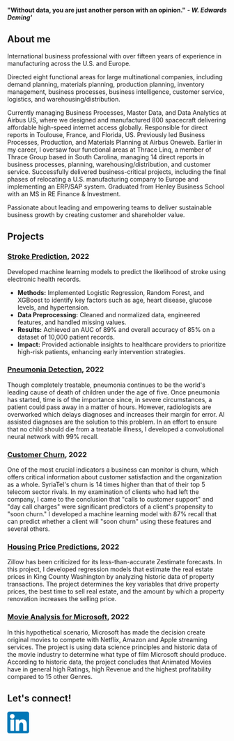**"Without data, you are just another person with an opinion."** ***- W. Edwards Deming'***

## About me
International business professional with over fifteen years of experience in manufacturing across the U.S. and Europe.

Directed eight functional areas for large multinational companies, including demand planning, materials planning, production planning, inventory management, business processes, business intelligence, customer service, logistics, and warehousing/distribution.

Currently managing Business Processes, Master Data, and Data Analytics at Airbus US, where we designed and manufactured 800 spacecraft delivering affordable high-speed internet access globally. Responsible for direct reports in Toulouse, France, and Florida, US. Previously led Business Processes, Production, and Materials Planning at Airbus Oneweb. 
Earlier in my career, I oversaw four functional areas at Thrace Linq, a member of Thrace Group based in South Carolina, managing 14 direct reports in business processes, planning, warehousing/distribution, and customer service. 
Successfully delivered business-critical projects, including the final phases of relocating a U.S. manufacturing company to Europe and implementing an ERP/SAP system. 
Graduated from Henley Business School with an MS in RE Finance & Investment.

Passionate about leading and empowering teams to deliver sustainable business growth by creating customer and shareholder value.

## Projects

### [Stroke Prediction](https://github.com/schoremis/Phase_5_Project-S.Choremis), 2022
Developed machine learning models to predict the likelihood of stroke using electronic health records.
* **Methods:** Implemented Logistic Regression, Random Forest, and XGBoost to identify key factors such as age, heart disease, glucose levels, and hypertension.
* **Data Preprocessing:** Cleaned and normalized data, engineered features, and handled missing values.
* **Results:** Achieved an AUC of 89% and overall accuracy of 85% on a dataset of 10,000 patient records.
* **Impact:** Provided actionable insights to healthcare providers to prioritize high-risk patients, enhancing early intervention strategies.

### [Pneumonia Detection](https://github.com/schoremis/Phase_4_Project-S.Choremis), 2022
Though completely treatable, pneumonia continues to be the world's leading cause of death of children under the age of five.
Once pneumonia has started, time is of the importance since, in severe circumstances, a patient could pass away in a matter of hours.
However, radiologists are overworked which delays diagnoses and increases their margin for error. AI assisted diagnoses are the solution to this problem.
In an effort to ensure that no child should die from a treatable illness, I developed a convolutional neural network with 99% recall. 

### [Customer Churn](https://github.com/schoremis/Phase_3_Project-S.Choremis), 2022
One of the most crucial indicators a business can monitor is churn, which offers critical information about customer satisfaction and the organization as a whole.
SyriaTel's churn is 14 times higher than that of their top 5 telecom sector rivals.
In my examination of clients who had left the company, I came to the conclusion that "calls to customer support" and "day call charges" were significant predictors of a client's propensity to "soon churn."
I developed a machine learning model with 87% recall that can predict whether a client will "soon churn" using these features and several others. 

### [Housing Price Predictions](https://github.com/schoremis/Phase_2_Project-S.Choremis), 2022
Zillow has been criticized for its less-than-accurate Zestimate forecasts.
In this project, I developed regression models that estimate the real estate prices in King County Washington by analyzing historic data of property transactions. The project determines the key variables that drive property prices, the best time to sell real estate, and the amount by which a property renovation increases the selling price.

### [Movie Analysis for Microsoft](https://github.com/schoremis/Phase_1_Project-S.Choremis), 2022

In this hypothetical scenario, Microsoft has made the decision create original movies to compete with Netflix, Amazon and Apple streaming services. 
The project is using data science principles and historic data of the movie industry to determine what type of film Microsoft should produce.
According to historic data, the project concludes that Animated Movies have in general high Ratings, high Revenue and the highest profitability compared to 15 other Genres.


## Let's connect!

[<img src="linkedin.png" width="50" height="50">](https://www.linkedin.com/in/stamch/)



<!--
**schoremis/schoremis** is a ✨ _special_ ✨ repository because its `README.md` (this file) appears on your GitHub profile.

Here are some ideas to get you started:

- 🔭 I’m currently working on ...
- 🌱 I’m currently learning ...
- 👯 I’m looking to collaborate on ...
- 🤔 I’m looking for help with ...
- 💬 Ask me about ...
- 📫 How to reach me: ...
- 😄 Pronouns: ...
- ⚡ Fun fact: ...
-->
